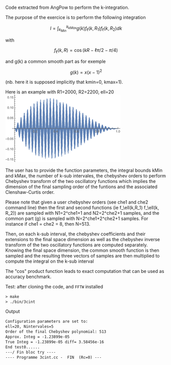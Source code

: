Code extracted from AngPow to perform the k-integration.

The purpose of the exercice is to perform the following integration 

```math
I = \int_{k_{Min}}^{k_{kMax}} g(k) f_\ell(k,R_1) f_\ell(k, R_2) dk
```
with

```math
f_\ell(k,R) = \cos( kR - \ell \pi/2 - \pi/4) 
```

and g(k) a common smooth part as for exemple

```math
g(k) = x(x-1)^2
```
(nb. here it is supposed implicitly that kmin=0, kmax=1).

Here is an example with R1=2000, R2=2200, ell=20
![test](./test/test.png "Image Title")



The user has to provide the function parameters, 
the  integral bounds kMin and kMax, 
the number of k-sub intervales, the chebyshev orders to perform Chebyshev 
transform of the two oscillatory functions which implies the dimension
of the final sampling order of the funtions and the associated Clenshaw-Curtis 
order. 

Please note that given a user chebyshev orders (see che1 and che2 command line)
then the first and second functions (ie f_\ell(k,R_1) f_\ell(k, R_2)) are sampled with 
N1=2^che1+1 and N2=2^che2+1 samples, 
and the common part (g) is sampled with N=2^che1+2^che2+1 samples. For instance
if che1 = che2 = 8, then N=513.

Then, on each k-sub interval, the chebyshev coefficients and their 
extensions to the final space dimension as well as the chebyshev inverse 
transform of the two oscillatory functions are computed separately. 
Knowing the final space dimension, the common smooth function is then sampled
and the resulting three vectors of samples are then multiplied to compute the integral 
on the k-sub interval

The "cos" product function leads to exact computation that can be used
as accuracy benchmark.

Test: after cloning the code, and ```FFTW``` installed

    > make
    > ./bin/3cint

Output

    Configuration parameters are set to: 
    ell=20, Nintervales=5
    Order of the final Chebyshev polynomial: 513
    Approx. Integ = -1.23899e-05
    True Integ = -1.23899e-05 diff= 3.58456e-16
    End test0......
    ---/ Fin bloc try ---- 
    ---- Programme 3cint.cc -  FIN  (Rc=0) --- 



